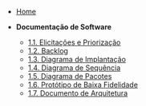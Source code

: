 <!-- docs/_sidebar.md -->

- [Home]()

- **Documentação de Software**
    - [1.1. Elicitações e Priorização](Base/1.1.Elicitacao-Priorizacao.md)
    - [1.2. Backlog](Base/1.2.Historias-Usuario.md)
    - [1.3. Diagrama de Implantação](Base/1.3.Diagrama-de-implantacao.md)
    - [1.4. Diagrama de Sequência](Base/1.4.Diagrama-de-sequencia.md)
    - [1.5. Diagrama de Pacotes](Base/1.5.Diagrama-de-pacotes.md)
    - [1.6. Protótipo de Baixa Fidelidade](Base/1.6.Prototipo-Baixa.md)
    - [1.7. Documento de Arquitetura](Base/1.7.Documento-Arquitetura.md)